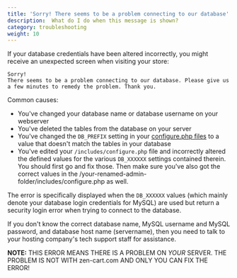 ```yaml
---
title: 'Sorry! There seems to be a problem connecting to our database'
description:  What do I do when this message is shown? 
category: troubleshooting
weight: 10
---
```


If your database credentials have been altered incorrectly, you might receive an unexpected screen when visiting your store:

```
Sorry!
There seems to be a problem connecting to our database. Please give us a few minutes to remedy the problem. Thank you.
```

Common causes:

- You've changed your database name or database username on your webserver
- You've deleted the tables from the database on your server
- You've changed the `DB_PREFIX` setting in your [configure.php files](/user/miscellaneous/configure/) to a value that doesn't match the tables in your database
- You've edited your `/includes/configure.php` file and incorrectly altered the defined values for the various `DB_XXXXXX` settings contained therein. You should first go and fix those. Then make sure you've also got the correct values in the /your-renamed-admin-folder/includes/configure.php as well.

The error is specifically displayed when the `DB_XXXXXX` values (which mainly denote your database login credentials for MySQL) are used but return a security login error when trying to connect to the database.

If you don't know the correct database name, MySQL username and MySQL password, and database host name (servername),  then you need to talk to your hosting company's tech support staff for assistance.

**NOTE:** THIS ERROR MEANS THERE IS A PROBLEM ON *YOUR* SERVER. THE PROBLEM IS NOT WITH zen-cart.com AND ONLY YOU CAN FIX THE ERROR!

